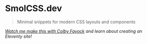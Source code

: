 # SmolCSS.dev

> Minimal snippets for modern CSS layouts and components

_[Watch me make this with Colby Fayock](https://www.youtube.com/watch?v=nIiOwNb7KR4) and learn about creating an Eleventy site!_
